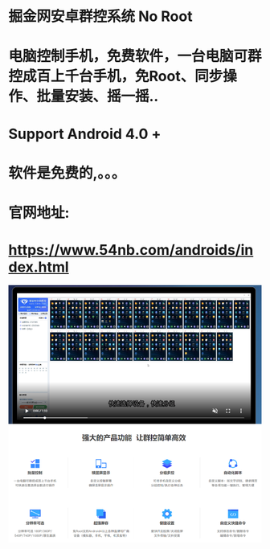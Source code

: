 # 掘金网安卓群控系统 No Root
# 电脑控制手机，免费软件，一台电脑可群控成百上千台手机，免Root、同步操作、批量安装、摇一摇..
# Support Android 4.0 +
# 软件是免费的,。。。
# 官网地址:
# https://www.54nb.com/androids/index.html



![截图](https://raw.githubusercontent.com/ji4ozhu/androids/master/androids.PNG)
